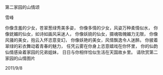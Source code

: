 第二家园的山情颂

雪峰


你像含羞的少女，苍翠葱绿秀美多姿，
你像多情的少女，风姿万种柔情似水，
你像妩媚的仙女，如诗如画风采迷人，
你像妖娆的仙女，摄魂吸魄媚力无限，
你像风骚的美女，抱云入怀恣意变幻，
你像妖艳的美女，风情飘逸令人迷醉。
你披着翠绿的彩衣舞动着青春的魅力，
任凭云雾在你身上恣意嬉戏在你怀里，
你的仙韵仙情感染着家园的兄弟姐妹，
日日与你相伴恰似生活在天国故乡里。
请欣赏第二家园的山情图片

2011/9/8



